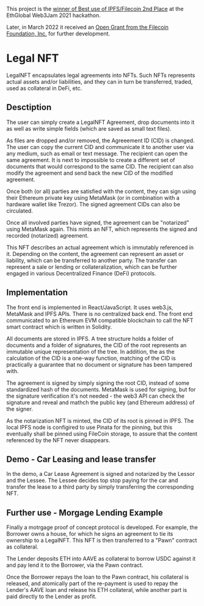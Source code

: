 This project is the [winner of
Best use of IPFS/Filecoin 2nd Place](https://showcase.ethglobal.com/web3jam/legalnft) at the EthGlobal Web3Jam 2021 hackathon.

Later, in March 2022 it received an [Open Grant from the Filecoin Foundation, Inc.](https://fil.org/grants/) for further development.
# Legal NFT

LegalNFT encapsulates legal agreements into NFTs. Such NFTs represents actual assets and/or liabilities, and they can in turn be transferred, traded, used as collateral in DeFi, etc.
## Desctiption

The user can simply create a LegalNFT Agreement, drop documents into it as well as write simple fields (which are saved as small text files).

As files are dropped and/or removed, the Agreeement ID (CID) is changed. The user can copy the
current CID and communicate it to another user via any medium, such as email or text message. The recipient can open the same agreement. It is next to impossible to create a different set of documents that would correspond to the same CID. The recipient can also modify the agreement and send back the new CID of the modified agreement. 

Once both (or all) parties are satisfied with the content, they can sign using their Ethereum private key using MetaMask (or in combination with a hardware wallet like Trezor). The signed agreement CIDs can also be circulated.

Once all involved parties have signed, the agreement can be "notarized" using MetaMask again. This mints an NFT, which represents the signed and recorded (notarized) agreement.

This NFT describes an actual agreement which is immutably referenced in it. Depending on the content, the agreement can represent an asset or liability, which can be transferred to another party. The transfer can represent a sale or lending or collateralization, which can be further engaged in various Decentralized Finance (DeFi) protocols.
## Implementation

The front end is implemented in React/JavaScript. It uses web3.js, MetaMask and IPFS APIs. There is no centralized back end. The front end communicated to an Ethereum EVM compatible blockchain to call the NFT smart contract which is written in Solidity.

All documents are stored in IPFS. A tree structure holds a folder of documents and a folder of signatures, the CID of the root represents an immutable unique representation of the tree. In addition, the as the calculation of the CID is a one-way function, matching of the CID is practically a guarantee that no document or signature has been tampered with.

The agreement is signed by simply signing the root CID, instead of some standardized hash of the documents. MetaMask is used for signing, but for the signature verification it's not needed - the web3 API can check the signature and reveal and mathch the public key (and Ethereum address) of the signer.

As the notarization NFT is minted, the CID of its root is pinned in IPFS. The local IPFS node is configired to use Pinata for the pinning, but this eventually shall be pinned using FileCoin storage, to assure that the content referenced by the NFT never disappears.

## Demo - Car Leasing and lease transfer

In the demo, a Car Lease Agreement is signed and notarized by the Lessor and the Lessee. The Lessee decides top stop paying for the car and transfer the lease to a third party by simply transferring the corresponding NFT.
## Further use - Morgage Lending Example

Finally a motrgage proof of concept protocol is developed. For example, the Borrower owns a house, for which he signs an agreement to tie its ownership to a LegalNFT. This NFT is then transferred to a "Pawn" contract as collateral.

The Lender deposits ETH into AAVE as collateral to borrow USDC against it and pay lend it to the Borrower, via the Pawn contract.

Once the Borrower repays the loan to the Pawn contract, his collateral is released, and atomically part of the re-payment is used to repay the Lender's AAVE loan and release his ETH collateral, while another part is paid directly to the Lender as profit. 